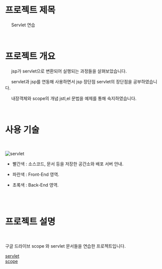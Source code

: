 

 # 프로젝트 제목 

  &nbsp;&nbsp; &nbsp;  Servlet 연습  
  
  <br/>
  
 # 프로젝트 개요
   <p> &nbsp;&nbsp; &nbsp; jsp가 servlet으로 변환되어 실행되는 과정들을 살펴보았습니다. <br/> </p>
  <p> &nbsp;&nbsp; &nbsp;  servlet과 jsp를 연동해 사용하면서 jsp 장단점 servlet의 장단점을 공부하였습니다.   </p>
   <p> &nbsp;&nbsp; &nbsp;  내장객체와 scope의 개념 jstl,el 문법을 예제를 통해 숙지하였습니다.</p>

   
  <br/>
  
 # 사용 기술
 <br/>
 
![servlet](https://user-images.githubusercontent.com/24237454/41495714-6dc65968-7168-11e8-8a1b-daaddaac90b3.PNG)


- 빨간색 : 소스코드, 문서 등을 저장한 공간소와 배포 서버 안내.
- 파란색 : Front-End 영역.
- 초록색 : Back-End 영역.

  <br/> 
  <br/>
  
 # 프로젝트 설명
 <br/>
 
 <p> 구글 드라이브 scope 와 servlet 문서들을 연습한 프로젝트입니다.  </p>
 <a href="https://github.com/wkdtndgns/Servlet/tree/master/Servlet"> servlet</a>
 <br/>
  <a href="https://github.com/wkdtndgns/Servlet/tree/master/Scope">scope</a>
 
 <br/>
